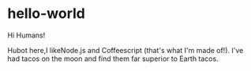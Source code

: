 # hello-world

Hi Humans!

Hubot here,I likeNode.js and Coffeescript  (that's what I'm made of!).
I've had tacos on the moon and find them far superior to Earth tacos.
